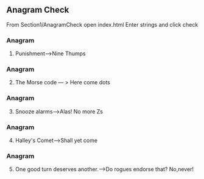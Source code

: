 ## Anagram Check

From Section1/AnagramCheck open index.html
Enter strings and click check

### Anagram

1. Punishment—>Nine Thumps

### Anagram

2. The Morse code — > Here come dots

### Anagram

3. Snooze alarms—>Alas! No more Zs

### Anagram

4. Halley's Comet—>Shall yet come

### Anagram

5. One good turn deserves another.—>Do rogues endorse that? No,never!

